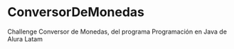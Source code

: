 # ConversorDeMonedas
Challenge Conversor de Monedas, del programa Programación en Java de Alura Latam

